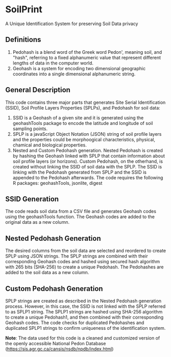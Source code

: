 # SoilPrint 

A Unique Identification System for preserving Soil Data privacy

## Definitions
1.	Pedohash is a blend word of the Greek word Pedon', meaning soil, and "hash", referring to a fixed alphanumeric value that represent different lengths of data in the computer world.
2.	Geohash is a system for encoding two dimensional geographic coordinates into a single dimensional alphanumeric string.

## General Description
This code contains three major parts that generates Site Serial Identification (SSID), Soil Profile Layers Properties (SPLPs), and Pedohash for soil data:
1.	SSID is a Geohash of a given site and it is generated using the geohashTools package to encode the latitude and longitude of soil sampling points.
2.	SPLP is a javaScript Object Notation (JSON) string of soil profile layers and the properties could be morphoogical characteristics, physical, chamical and biological properties.
3.	Nested and Custom Pedohash generation. Nested Pedohash is created by hashing the Geohash linked with SPLP that contain information about soil profile layers (or horizons). Custom Pedohash, on the otherhand, is created without linking the SSID of soil data with the SPLP. The SSID is linking with the Pedohash generated from SPLP and the SSID is appended to the Pedohash afterwards.
The code requires the following R packages: geohashTools, jsonlite, digest

## SSID Generation
The code reads soil data from a CSV file and generates Geohash codes using the geohashTools function. The Geohash codes are added to the original data as a new column.

## Nested Pedohash Generation
The desired columns from the soil data are selected and reordered to create SPLP using JSON strings. The SPLP strings are combined with their corresponding Geohash codes and hashed using secured hash algorithm with 265 bits (SHA-256) to create a unique Pedohash. The Pedohashes are added to the soil data as a new column.

## Custom Pedohash Generation
SPLP strings are created as described in the Nested Pedohash generation process. However, in this case, the SSID is not linked with the SPLP referred to as SPLP1 string. The SPLP1 strings are hashed using SHA-256 algorithm to create a unique Pedohash1, and then combined with their corresponding Geohash codes.
The code checks for duplicated Pedohashes and duplicated SPLP1 strings to confirm uniqueness of the identification system.

**Note**: The data used for this code is a cleaned and customized version of the openly accessible National Pedon Database (https://sis.agr.gc.ca/cansis/nsdb/npdb/index.html)
